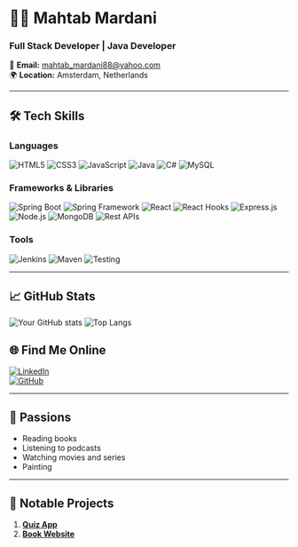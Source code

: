 # 👩‍💻 Mahtab Mardani  
### Full Stack Developer | Java Developer  

📧 **Email:** mahtab_mardani88@yahoo.com  
🌍 **Location:** Amsterdam, Netherlands  

---
## 🛠️ Tech Skills

### Languages
![HTML5](https://img.shields.io/badge/HTML5-E34F26?style=for-the-badge&logo=html5&logoColor=white)
![CSS3](https://img.shields.io/badge/CSS3-1572B6?style=for-the-badge&logo=css3&logoColor=white)
![JavaScript](https://img.shields.io/badge/JavaScript-F7DF1E?style=for-the-badge&logo=javascript&logoColor=black)
![Java](https://img.shields.io/badge/Java-007396?style=for-the-badge&logo=java&logoColor=white)
![C#](https://img.shields.io/badge/C%23-239120?style=for-the-badge&logo=c-sharp&logoColor=white)
![MySQL](https://img.shields.io/badge/MySQL-4479A1?style=for-the-badge&logo=mysql&logoColor=white)

### Frameworks & Libraries
![Spring Boot](https://img.shields.io/badge/Spring%20Boot-6DB33F?style=for-the-badge&logo=springboot&logoColor=white)
![Spring Framework](https://img.shields.io/badge/Spring%20Framework-6DB33F?style=for-the-badge&logo=spring&logoColor=white)
![React](https://img.shields.io/badge/React-61DAFB?style=for-the-badge&logo=react&logoColor=black)
![React Hooks](https://img.shields.io/badge/React%20Hooks-61DAFB?style=for-the-badge&logo=react&logoColor=black)
![Express.js](https://img.shields.io/badge/Express.js-404D59?style=for-the-badge)
![Node.js](https://img.shields.io/badge/Node.js-339933?style=for-the-badge&logo=nodedotjs&logoColor=white)
![MongoDB](https://img.shields.io/badge/MongoDB-4EA94B?style=for-the-badge&logo=mongodb&logoColor=white)
![Rest APIs](https://img.shields.io/badge/REST%20APIs-02569B?style=for-the-badge&logo=api&logoColor=white)

### Tools
![Jenkins](https://img.shields.io/badge/Jenkins-D24939?style=for-the-badge&logo=jenkins&logoColor=white)
![Maven](https://img.shields.io/badge/Apache%20Maven-C71A36?style=for-the-badge&logo=apache-maven&logoColor=white)
![Testing](https://img.shields.io/badge/Testing-6DB33F?style=for-the-badge&logo=testinglibrary&logoColor=white)

---

## 📈 GitHub Stats
![Your GitHub stats](https://github-readme-stats.vercel.app/api?username=mahtabmardani88&show_icons=true&theme=radical)
![Top Langs](https://github-readme-stats.vercel.app/api/top-langs/?username=mahtabmardani88&layout=compact&theme=radical)



## 🌐 Find Me Online  
[![LinkedIn](https://img.shields.io/badge/-LinkedIn-blue?style=flat&logo=linkedin)](https://www.linkedin.com/in/mahtab-mardani-558852270/)  
[![GitHub](https://img.shields.io/badge/-GitHub-black?style=flat&logo=github)](https://github.com/mahtabmardani88)  

---

## 🎨 Passions  
- Reading books  
- Listening to podcasts  
- Watching movies and series  
- Painting  

---

## 📂 Notable Projects  
1. [**Quiz App**](https://keremilhan.github.io/quiz-app/)  
2. [**Book Website**](https://464.group-b.65d8d4b9d2a74e22.truckboxapp.com/)  


